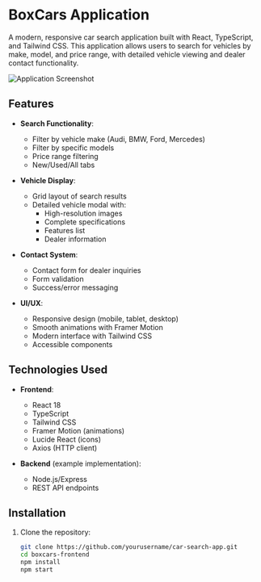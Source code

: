 # BoxCars Application

A modern, responsive car search application built with React, TypeScript, and Tailwind CSS. This application allows users to search for vehicles by make, model, and price range, with detailed vehicle viewing and dealer contact functionality.

![Application Screenshot](./screenshot.png)

## Features

- **Search Functionality**:
  - Filter by vehicle make (Audi, BMW, Ford, Mercedes)
  - Filter by specific models
  - Price range filtering
  - New/Used/All tabs

- **Vehicle Display**:
  - Grid layout of search results
  - Detailed vehicle modal with:
    - High-resolution images
    - Complete specifications
    - Features list
    - Dealer information

- **Contact System**:
  - Contact form for dealer inquiries
  - Form validation
  - Success/error messaging

- **UI/UX**:
  - Responsive design (mobile, tablet, desktop)
  - Smooth animations with Framer Motion
  - Modern interface with Tailwind CSS
  - Accessible components

## Technologies Used

- **Frontend**:
  - React 18
  - TypeScript
  - Tailwind CSS
  - Framer Motion (animations)
  - Lucide React (icons)
  - Axios (HTTP client)

- **Backend** (example implementation):
  - Node.js/Express
  - REST API endpoints

## Installation

1. Clone the repository:
   ```bash
   git clone https://github.com/yourusername/car-search-app.git
   cd boxcars-frontend
   npm install
   npm start
